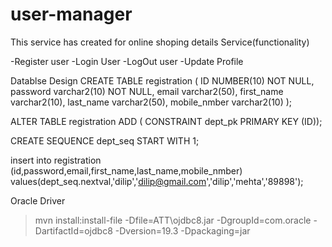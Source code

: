 # user-manager
This service has created for online shoping details
Service(functionality)

-Register user
-Login User
-LogOut user
-Update Profile 


Datablse Design
CREATE TABLE registration
(
  ID           NUMBER(10)    NOT NULL,
  password varchar2(10) NOT NULL,
  email varchar2(50),
  first_name varchar2(10),
  last_name varchar2(50),
  mobile_nmber varchar2(10)
);

ALTER TABLE registration ADD (
  CONSTRAINT dept_pk PRIMARY KEY (ID));

CREATE SEQUENCE dept_seq START WITH 1;

insert into registration (id,password,email,first_name,last_name,mobile_nmber) values(dept_seq.nextval,'dilip','dilip@gmail.com','dilip','mehta','89898');


Oracle Driver 
> mvn install:install-file -Dfile=ATT\ojdbc8.jar -DgroupId=com.oracle -DartifactId=ojdbc8 -Dversion=19.3 -Dpackaging=jar

